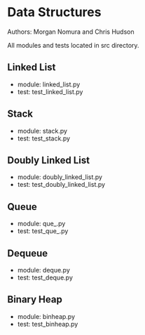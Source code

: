 # Data Structures
Authors: Morgan Nomura and Chris Hudson

All modules and tests located in src directory.

## Linked List
- module: linked_list.py
- test: test_linked_list.py

## Stack
- module: stack.py
- test: test_stack.py

## Doubly Linked List
- module: doubly_linked_list.py
- test: test_doubly_linked_list.py

## Queue
- module: que_.py
- test: test_que_.py

## Dequeue
- module: deque.py
- test: test_deque.py

## Binary Heap
- module: binheap.py
- test: test_binheap.py